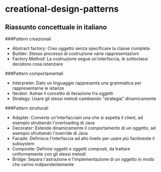 # creational-design-patterns

## Riassunto concettuale in italiano
###Pattern creazionali
<ul>
<li>Abstract factory: Creo oggetto senza specificare la classe completa</li>
<li>Builder: Stesso processo di costruzione varie rappresentazioni</li>
<li>Factory Method: La costruzione segue un'interfaccia, le sottoclassi decidono cosa istanziare</li>
</ul>
###Pattern comportamentali
<ul>
<li>Interpreter: Dato un linguaggio rappresenta una grammatica per rappresentarne le istanze</li>
<li>Iterator: Astrae il concetto di iterazione fra oggetti</li>
<li>Strategy: Usare gli stessi metodi cambiando "strategia" dinamicamente</li>
</ul>
###Pattern strutturali
<ul>
<li>Adapter: Converte un'interfacciain una che si aspetta il client, ad esempio struttando l'overloading di Java</li>
<li>Decorator: Estende dinamicamente il comportamento di un oggetto, ad esempio sfruttando l'override di Java</li>
<li>Facade: Definisce l'interfaccia ad alto livello per usare più facilmente il subsystem</li>
<li>Composite: Definire oggetti e oggetti composti, da trattare uniformemente con gli stessi metodi</li>
<li>Bridge: Separa l'astrazione e l'implementazione di un oggetto in modo che varino indipendentemente</li>
</ul>
